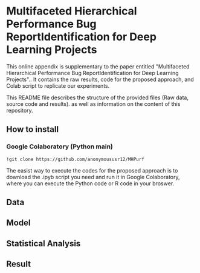 # Multifaceted Hierarchical Performance Bug ReportIdentification for Deep Learning Projects

This online appendix is supplementary to the paper entitled "Multifaceted Hierarchical Performance Bug ReportIdentification for Deep Learning Projects".. It contains the raw results, code for the proposed approach, and Colab script to replicate our experiments.

This README file describes the structure of the provided files (Raw data, source code and results). as well as information on the content of this repository.

## How to install

### Google Colaboratory (Python main)

```
!git clone https://github.com/anonymoususr12/MHPurf
```

The easist way to execute the codes for the proposed approach is to download the .ipyb script you need and run it in Google Colaboratory, where you can execute the Python code or R code in your broswer.

## Data

## Model

## Statistical Analysis

## Result
